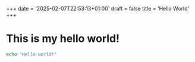 +++
date = '2025-02-07T22:53:13+01:00'
draft = false
title = 'Hello World'
+++

# This is my hello world!

```bash
echo "Hello world!"
```

